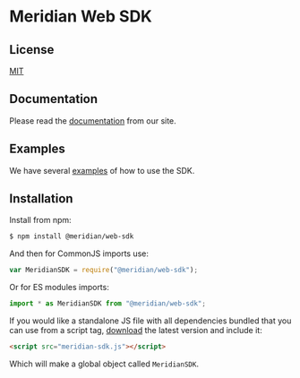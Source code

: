 # Meridian Web SDK

## License

[MIT](LICENSE)

## Documentation

Please read the [documentation][] from our site.

## Examples

We have several [examples][] of how to use the SDK.

## Installation

Install from npm:

```sh
$ npm install @meridian/web-sdk
```

And then for CommonJS imports use:

```js
var MeridianSDK = require("@meridian/web-sdk");
```

Or for ES modules imports:

```js
import * as MeridianSDK from "@meridian/web-sdk";
```

If you would like a standalone JS file with all dependencies bundled that you can use from a script tag, [download][] the latest version and include it:

```html
<script src="meridian-sdk.js"></script>
```

Which will make a global object called `MeridianSDK`.

[examples]: https://arubanetworks.github.io/meridian-web-sdk
[download]: https://docs.meridianapps.com/hc/en-us/articles/360039669854-SDK-Downloads
[documentation]: https://docs.meridianapps.com/hc/en-us/articles/360039669774-The-Meridian-Web-SDK
